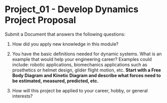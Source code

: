# Project_01 - Develop Dynamics Project Proposal

Submit a Document that answers the following questions:

1. How did you apply new knowledge in this module?

2. You have the basic definitions needed for dynamic systems. What is an
example that would help your engineering career? Examples could include:
robotic applications, biomechanics applications such as prosthetics or
helmet design, glider flight motion,  etc. **Start with a Free Body
Diagram and Kinetic Diagram and describe what forces need to be
estimated, measured, predicted, etc.**

3. How will this project be applied to your career, hobby, or general
   interests?

